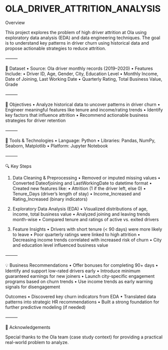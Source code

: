 # OLA_DRIVER_ATTRITION_ANALYSIS

Overview

This project explores the problem of high driver attrition at Ola using exploratory data analysis (EDA) and data engineering techniques. The goal is to understand key patterns in driver churn using historical data and propose actionable strategies to reduce attrition.

⸻

📁 Dataset
	•	Source: Ola driver monthly records (2019–2020)
	•	Features Include:
	•	Driver ID, Age, Gender, City, Education Level
	•	Monthly Income, Date of Joining, Last Working Date
	•	Quarterly Rating, Total Business Value, Grade

⸻

🎯 Objectives
	•	Analyze historical data to uncover patterns in driver churn
	•	Engineer meaningful features like tenure and income/rating trends
	•	Identify key factors that influence attrition
	•	Recommend actionable business strategies for driver retention

⸻

🧪 Tools & Technologies
	•	Language: Python
	•	Libraries: Pandas, NumPy, Seaborn, Matplotlib
	•	Platform: Jupyter Notebook

⸻

🔍 Key Steps

1. Data Cleaning & Preprocessing
	•	Removed or imputed missing values
	•	Converted Dateofjoining and LastWorkingDate to datetime format
	•	Created new features like:
	•	Attrition (1 if the driver left, else 0)
	•	Tenure_Days (driver’s length of stay)
	•	Income_Increased and Rating_Increased (binary indicators)

2. Exploratory Data Analysis (EDA)
	•	Visualized distributions of age, income, total business value
	•	Analyzed joining and leaving trends month-wise
	•	Compared tenure and ratings of active vs. exited drivers

3. Feature Insights
	•	Drivers with short tenure (< 90 days) were more likely to leave
	•	Poor quarterly ratings were linked to high attrition
	•	Decreasing income trends correlated with increased risk of churn
	•	City and education level influenced business value

⸻

💡 Business Recommendations
	•	Offer bonuses for completing 90+ days
	•	Identify and support low-rated drivers early
	•	Introduce minimum guaranteed earnings for new joiners
	•	Launch city-specific engagement programs based on churn trends
	•	Use income trends as early warning signals for disengagement

 Outcomes
	•	Discovered key churn indicators from EDA
	•	Translated data patterns into strategic HR recommendations
	•	Built a strong foundation for further predictive modeling (if needed)

⸻

🙌 Acknowledgements

Special thanks to the Ola team (case study context) for providing a practical real-world problem to analyze.
